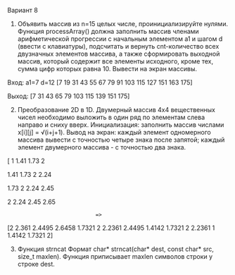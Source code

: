 Вариант 8
1. Объявить массив из n=15 целых числе, проинициализируйте нулями. Функция processArray() должна заполнить массив членами арифметической прогрессии с начальным элементом a1 и шагом d (ввести с клавиатуры), подсчитать и вернуть cnt-количество всех двузначных элементов массива, а также сформировать выходной массив, который содержит все элементы исходного, кроме тех, сумма цифр которых равна 10. Вывести на экран массивы.

Вход:
а1=7 d=12
[7 19 31 43 55 67 79 91 103 115 127 151 163 175]

Выход:
[7 31 43 65 79 103 115 139 151 175]

2. Преобразование 2D в 1D. Двумерный массив 4х4 вещественных чисел необходимо выложить в один ряд по элементам слева направо и сниху вверх.
Инициализация: заполнить массив числами x[i][j] = √(i+j+1).
Вывод на экран: каждый элемент одномерного массива вывести с точностью четыре знака после запятой; каждый элемент двумерного массива - с точностью два знака.

[      1    1.41   1.73       2

1.41    1.73      2    2.24

1.73       2   2.24    2.45

2    2.24   2.45    2.65
                                
                                =>
                                 
[2 2.361 2.4495 2.6458 1.7321 2 2.2361 2.4495 1.4142 1.7321 2 2.2361 1 1.4142 1.7321 2]

3. Функция strncat
Формат char* strncat(char* dest, const char* src, size_t maxlen).
Функция приписывает maxlen символов строки у строке dest.
